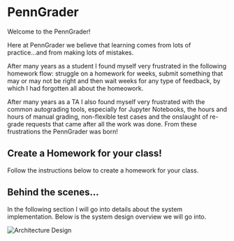 # PennGrader
Welcome to the PennGrader!

Here at PennGrader we believe that learning comes from lots of practice...and from making lots of mistakes. 

After many years as a student I found myself very frustrated in the following homework flow: struggle on a homework for weeks, submit something that may or may not be right and then wait weeks for any type of feedback, by which I had forgotten all about the homeowork. 

After many years as a TA I also found myself very frustrated with the common autograding tools, especially for Jupyter Notebooks, the hours and hours of manual grading, non-flexible test cases and the onslaught of re-grade requests that came after all the work was done. From these frustrations the PennGrader was born!

## Create a Homework for your class!
Follow the instructions below to create a homework for your class.

## Behind the scenes...
In the following section I will go into details about the system implementation. Below is the system design overview we will go into.

![Architecture Design](https://penngrader-wiki.s3.amazonaws.com/design.png)
